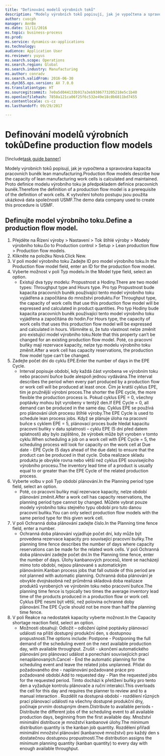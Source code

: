 ```yaml
--- 
title: "Definování modelů výrobních toků"
description: "Modely výrobních toků popisují, jak je vypočtena a spravována kapacita pracovních buněk lean manufacturing."
author: cvocph
manager: AnnBe
ms.date: 11/11/2016
ms.topic: business-process
ms.prod: 
ms.service: dynamics-ax-applications
ms.technology: 
audience: Application User
ms.reviewer: yuyus
ms.search.scope: Operations
ms.search.region: Global
ms.search.industry: Manufacturing
ms.author: conradv
ms.search.validFrom: 2016-06-30
ms.dyn365.ops.version: AX 7.0.0
ms.translationtype: HT
ms.sourcegitcommit: 7e0a5d044133b917a3eb9386773205218e5c1b40
ms.openlocfilehash: 7850a121ca06f25f6c532e49e18c0b6811bd7455
ms.contentlocale: cs-cz
ms.lasthandoff: 09/29/2017

---
```

# <a name="define-production-flow-models"></a><span data-ttu-id="6f359-103">Definování modelů výrobních toků</span><span class="sxs-lookup"><span data-stu-id="6f359-103">Define production flow models</span></span>

[!include[task guide banner](../../includes/task-guide-banner.md)]

<span data-ttu-id="6f359-104">Modely výrobních toků popisují, jak je vypočtena a spravována kapacita pracovních buněk lean manufacturing.</span><span class="sxs-lookup"><span data-stu-id="6f359-104">Production flow models describe how the capacity of lean manufacturing work cells is calculated and maintained.</span></span> <span data-ttu-id="6f359-105">Proto definice modelu výrobního toku je předpokladem definice pracovních buněk.</span><span class="sxs-lookup"><span data-stu-id="6f359-105">Therefore the definition of a production flow model is a prerequisite of the definition of work cells.</span></span> <span data-ttu-id="6f359-106">K vytvoření tohoto postupu jsou použita ukázková data společnosti USMF.</span><span class="sxs-lookup"><span data-stu-id="6f359-106">The demo data company used to create this procedure is USMF.</span></span>


## <a name="define-a-production-flow-model"></a><span data-ttu-id="6f359-107">Definujte model výrobního toku.</span><span class="sxs-lookup"><span data-stu-id="6f359-107">Define a production flow model.</span></span> 
1. <span data-ttu-id="6f359-108">Přejděte na Řízení výroby > Nastavení > Tok štíhlé výroby > Modely výrobního toku.</span><span class="sxs-lookup"><span data-stu-id="6f359-108">Go to Production control > Setup > Lean production flow > Production flow models.</span></span>
2. <span data-ttu-id="6f359-109">Klikněte na položku Nová.</span><span class="sxs-lookup"><span data-stu-id="6f359-109">Click New.</span></span>
3. <span data-ttu-id="6f359-110">V poli model výrobního toku Zadejte ID pro model výrobního toku.</span><span class="sxs-lookup"><span data-stu-id="6f359-110">In the Production flow model field, enter an ID for the production flow model.</span></span>
4. <span data-ttu-id="6f359-111">Vyberte možnost v poli Typ modelu.</span><span class="sxs-lookup"><span data-stu-id="6f359-111">In the Model type field, select an option.</span></span>
    * <span data-ttu-id="6f359-112">Existují dva typy modelu: Propustnost a Hodiny.</span><span class="sxs-lookup"><span data-stu-id="6f359-112">There are two model types: Throughput type and Hours type.</span></span> <span data-ttu-id="6f359-113">Pro typ Propustnost bude kapacita pracovních buněk používající tento model výrobního toku vyjádřena a započítána do množství produktu.</span><span class="sxs-lookup"><span data-stu-id="6f359-113">For Throughput type, the capacity of work cells that use this production flow model will be expressed and calculated in product quantities.</span></span> <span data-ttu-id="6f359-114">Pro typ Hodiny bude kapacita pracovních buněk používající tento model výrobního toku vyjádřena a započítána do hodin.</span><span class="sxs-lookup"><span data-stu-id="6f359-114">For Hours type, the capacity of work cells that uses this production flow model will be expressed and calculated in hours.</span></span> <span data-ttu-id="6f359-115">Všimněte si, že tuto vlastnost nelze změnit pro existující model výrobního toku.</span><span class="sxs-lookup"><span data-stu-id="6f359-115">Note that this property can’t be changed for an existing production flow model.</span></span> <span data-ttu-id="6f359-116">Poté, co pracovní buňky mají rezervace kapacity, nelze typ modelu výrobního toku změnit.</span><span class="sxs-lookup"><span data-stu-id="6f359-116">After a work cell has capacity reservations, the production flow model type can’t be changed.</span></span>  
5. <span data-ttu-id="6f359-117">Zadejte počet dní do cyklu EPE.</span><span class="sxs-lookup"><span data-stu-id="6f359-117">Enter the number of days in the EPE Cycle.</span></span>
    * <span data-ttu-id="6f359-118">Interval popisuje období, kdy každá část vyrobena ve výrobním toku nebo pracovní buňce bude alespoň jednou vydávána.</span><span class="sxs-lookup"><span data-stu-id="6f359-118">The interval describes the period when every part produced by a production flow or work cell will be produced at least once.</span></span> <span data-ttu-id="6f359-119">Čím je kratší cyklus EPE, tím je pružnější výrobní proces.</span><span class="sxs-lookup"><span data-stu-id="6f359-119">The shorter the EPE cycle, the more flexible the production process is.</span></span> <span data-ttu-id="6f359-120">Pokud cyklus EPE = 0, všechny poptávky mohou být vyrobeny v tentýž den.</span><span class="sxs-lookup"><span data-stu-id="6f359-120">If EPE Cycle = 0, all demand can be produced in the same day.</span></span> <span data-ttu-id="6f359-121">Cyklus EPE se používá pro plánování úloh procesu štíhlé výroby.</span><span class="sxs-lookup"><span data-stu-id="6f359-121">The EPE Cycle is used to schedule lean process jobs.</span></span> <span data-ttu-id="6f359-122">Když se plánuje úloha na pracovní buňce s cyklem EPE = 5, plánovací proces bude hledat kapacitu pracovní buňky v datu splatnosti – cyklu EPE (5 dní před datem splatnosti) aby bylo zajištěno, že výrobek může být vyroben v tomto cyklu.</span><span class="sxs-lookup"><span data-stu-id="6f359-122">When scheduling a job on a work cell with EPE Cycle = 5, the scheduling process will look for capacity on the work cell at Due date - EPE Cycle (5 days ahead of the due date) to ensure that the product can be produced in that cycle.</span></span> <span data-ttu-id="6f359-123">Doba realizace skladu produktu je obvykle rovna nebo větší než cyklus EPE souvisejícího výrobního procesu.</span><span class="sxs-lookup"><span data-stu-id="6f359-123">The inventory lead time of a product is usually equal to or greater than the EPE Cycle of the related production process.</span></span>  
6. <span data-ttu-id="6f359-124">Vyberte volbu v poli Typ období plánování.</span><span class="sxs-lookup"><span data-stu-id="6f359-124">In the Planning period type field, select an option.</span></span>
    * <span data-ttu-id="6f359-125">Poté, co pracovní buňky mají rezervace kapacity, nelze období plánování změnit.</span><span class="sxs-lookup"><span data-stu-id="6f359-125">After a work cell has capacity reservations, the planning period type cannot by changed.</span></span> <span data-ttu-id="6f359-126">Můžete vybrat pouze modely výrobního toku stejného typu období pro tuto danou pracovní buňku.</span><span class="sxs-lookup"><span data-stu-id="6f359-126">You can only select production flow models with the same period type for this given work cell.</span></span>  
7. <span data-ttu-id="6f359-127">V poli Ochranná doba plánování zadejte číslo.</span><span class="sxs-lookup"><span data-stu-id="6f359-127">In the Planning time fence field, enter a number.</span></span>
    * <span data-ttu-id="6f359-128">Ochranná doba plánování vyjadřuje počet dní, kdy může být provedena rezervace kapacity pro související pracovní buňky.</span><span class="sxs-lookup"><span data-stu-id="6f359-128">The planning time fence describes the number of days where capacity reservations can be made for the related work cells.</span></span> <span data-ttu-id="6f359-129">V poli Ochranná doba plánování zadejte počet dní.</span><span class="sxs-lookup"><span data-stu-id="6f359-129">In the Planning time fence, enter the number of days.</span></span>   <span data-ttu-id="6f359-130">Úlohy kanbanových procesů, které se nacházejí mimo toto období, nejsou plánované s automatickým plánováním.</span><span class="sxs-lookup"><span data-stu-id="6f359-130">Kanban process jobs that fall outside of this period are not planned with automatic planning.</span></span> <span data-ttu-id="6f359-131">Ochranná doba plánování je obvykle dvojnásobná než průměrná skladová doba realizace produktů vyrobených ve výrobním toku nebo pracovní buňce.</span><span class="sxs-lookup"><span data-stu-id="6f359-131">The planning time fence is typically two times the average inventory lead time of the products produced in a production flow or work cell.</span></span> <span data-ttu-id="6f359-132">Cyklus EPE nesmí být větší, než polovina ochranné doby plánování.</span><span class="sxs-lookup"><span data-stu-id="6f359-132">The EPE Cycle should not be more than half the planning time fence.</span></span>     
8. <span data-ttu-id="6f359-133">V poli Reakce na nedostatek kapacity vyberte možnost.</span><span class="sxs-lookup"><span data-stu-id="6f359-133">In the Capacity shortage reaction field, select an option.</span></span>
    * <span data-ttu-id="6f359-134">Možnosti obsahují: Odložit – odložení úplné poptávky plánovací události na příští dostupný produkční den, s dostupnou propustností.</span><span class="sxs-lookup"><span data-stu-id="6f359-134">The options include:   Postpone - Postponing the full demand of the scheduling event on the next available production day, with available throughput.</span></span> <span data-ttu-id="6f359-135">Zrušit - ukončení automatického plánování pro plánovací událost a ponechání souvisejících prací nenaplánovaných.</span><span class="sxs-lookup"><span data-stu-id="6f359-135">Cancel - End the automatic planning for the scheduling event and leave the related jobs unplanned.</span></span>   <span data-ttu-id="6f359-136">Přidat do požadovaného dne - naplánování požadované práce pro požadované období.</span><span class="sxs-lookup"><span data-stu-id="6f359-136">Add to requested day - Plan the requested jobs for the requested period.</span></span> <span data-ttu-id="6f359-137">Tímto dochází k přetížení buňky pro tento den a vyžaduje kontrolu plánovače a ruční interakci.</span><span class="sxs-lookup"><span data-stu-id="6f359-137">This overloads the cell for this day and requires the planner to review and to a manual interaction .</span></span>   <span data-ttu-id="6f359-138">Rozdělit na dostupná období - rozdělení různých prací plánovací události na všechny dostupné produkční dny, počínaje prvním dostupným dnem.</span><span class="sxs-lookup"><span data-stu-id="6f359-138">Distribute to available periods - Distribute the different jobs of the scheduling event to all available production days, beginning from the first available day.</span></span> <span data-ttu-id="6f359-139">Množství minimální distribuce je množství kanbanové úlohy.</span><span class="sxs-lookup"><span data-stu-id="6f359-139">The minimum distribution quantity is the kanban job quantity.</span></span> <span data-ttu-id="6f359-140">Rozdělení přiřadí minimální množství plánování (kanbanové množství) pro každý den s dostatečnou dostupnou propustností.</span><span class="sxs-lookup"><span data-stu-id="6f359-140">The distribution assigns the minimum planning quantity (kanban quantity) to every day with enough available throughput.</span></span>  



